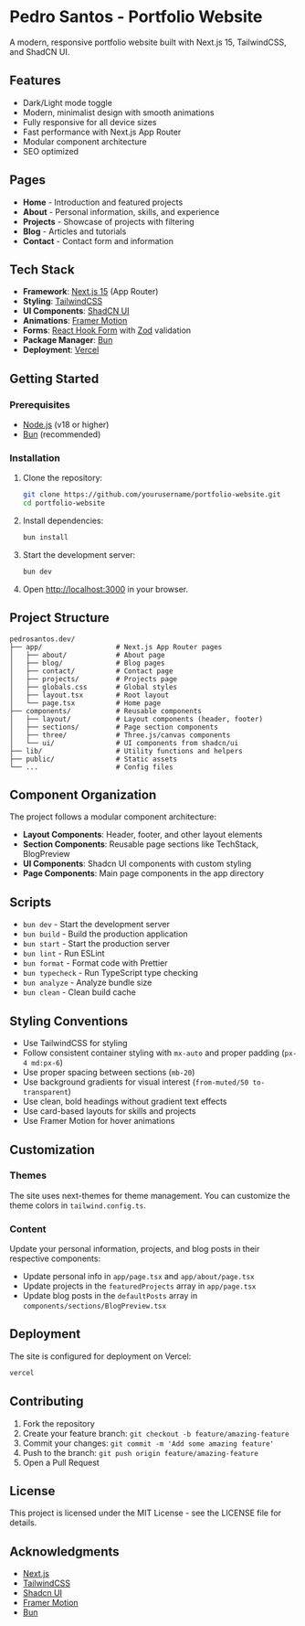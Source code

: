 # Pedro Santos - Portfolio Website

A modern, responsive portfolio website built with Next.js 15, TailwindCSS, and ShadCN UI.

## Features

- Dark/Light mode toggle
- Modern, minimalist design with smooth animations
- Fully responsive for all device sizes
- Fast performance with Next.js App Router
- Modular component architecture
- SEO optimized

## Pages

- **Home** - Introduction and featured projects
- **About** - Personal information, skills, and experience
- **Projects** - Showcase of projects with filtering
- **Blog** - Articles and tutorials
- **Contact** - Contact form and information

## Tech Stack

- **Framework**: [Next.js 15](https://nextjs.org/) (App Router)
- **Styling**: [TailwindCSS](https://tailwindcss.com/)
- **UI Components**: [ShadCN UI](https://ui.shadcn.com/)
- **Animations**: [Framer Motion](https://www.framer.com/motion/)
- **Forms**: [React Hook Form](https://react-hook-form.com/) with [Zod](https://zod.dev/) validation
- **Package Manager**: [Bun](https://bun.sh/)
- **Deployment**: [Vercel](https://vercel.com/)

## Getting Started

### Prerequisites

- [Node.js](https://nodejs.org/) (v18 or higher)
- [Bun](https://bun.sh/) (recommended)

### Installation

1. Clone the repository:

   ```bash
   git clone https://github.com/yourusername/portfolio-website.git
   cd portfolio-website
   ```

2. Install dependencies:

   ```bash
   bun install
   ```

3. Start the development server:

   ```bash
   bun dev
   ```

4. Open [http://localhost:3000](http://localhost:3000) in your browser.

## Project Structure

```
pedrosantos.dev/
├── app/                  # Next.js App Router pages
│   ├── about/            # About page
│   ├── blog/             # Blog pages
│   ├── contact/          # Contact page
│   ├── projects/         # Projects page
│   ├── globals.css       # Global styles
│   ├── layout.tsx        # Root layout
│   └── page.tsx          # Home page
├── components/           # Reusable components
│   ├── layout/           # Layout components (header, footer)
│   ├── sections/         # Page section components
│   ├── three/            # Three.js/canvas components
│   └── ui/               # UI components from shadcn/ui
├── lib/                  # Utility functions and helpers
├── public/               # Static assets
└── ...                   # Config files
```

## Component Organization

The project follows a modular component architecture:

- **Layout Components**: Header, footer, and other layout elements
- **Section Components**: Reusable page sections like TechStack, BlogPreview
- **UI Components**: Shadcn UI components with custom styling
- **Page Components**: Main page components in the app directory

## Scripts

- `bun dev` - Start the development server
- `bun build` - Build the production application
- `bun start` - Start the production server
- `bun lint` - Run ESLint
- `bun format` - Format code with Prettier
- `bun typecheck` - Run TypeScript type checking
- `bun analyze` - Analyze bundle size
- `bun clean` - Clean build cache

## Styling Conventions

- Use TailwindCSS for styling
- Follow consistent container styling with `mx-auto` and proper padding (`px-4 md:px-6`)
- Use proper spacing between sections (`mb-20`)
- Use background gradients for visual interest (`from-muted/50 to-transparent`)
- Use clean, bold headings without gradient text effects
- Use card-based layouts for skills and projects
- Use Framer Motion for hover animations

## Customization

### Themes

The site uses next-themes for theme management. You can customize the theme colors in `tailwind.config.ts`.

### Content

Update your personal information, projects, and blog posts in their respective components:

- Update personal info in `app/page.tsx` and `app/about/page.tsx`
- Update projects in the `featuredProjects` array in `app/page.tsx`
- Update blog posts in the `defaultPosts` array in `components/sections/BlogPreview.tsx`

## Deployment

The site is configured for deployment on Vercel:

```bash
vercel
```

## Contributing

1. Fork the repository
2. Create your feature branch: `git checkout -b feature/amazing-feature`
3. Commit your changes: `git commit -m 'Add some amazing feature'`
4. Push to the branch: `git push origin feature/amazing-feature`
5. Open a Pull Request

## License

This project is licensed under the MIT License - see the LICENSE file for details.

## Acknowledgments

- [Next.js](https://nextjs.org/)
- [TailwindCSS](https://tailwindcss.com/)
- [Shadcn UI](https://ui.shadcn.com/)
- [Framer Motion](https://www.framer.com/motion/)
- [Bun](https://bun.sh/)

